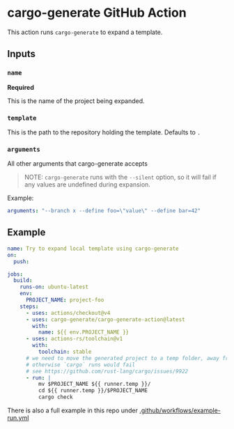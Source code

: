 # cargo-generate GitHub Action

This action runs `cargo-generate` to expand a template.

## Inputs

### `name`

**Required**

This is the name of the project being expanded.
 
### `template`

This is the path to the repository holding the template. Defaults to `.`

### `arguments`

All other arguments that cargo-generate accepts

> NOTE: `cargo-generate` runs with the `--silent` option, so it will fail if any values are undefined during expansion.

Example:

```yml
arguments: "--branch x --define foo=\"value\" --define bar=42"
```

## Example

```yml
name: Try to expand local template using cargo-generate
on:
  push:

jobs:
  build:
    runs-on: ubuntu-latest
    env:
      PROJECT_NAME: project-foo 
    steps:
      - uses: actions/checkout@v4
      - uses: cargo-generate/cargo-generate-action@latest
        with:
          name: ${{ env.PROJECT_NAME }}
      - uses: actions-rs/toolchain@v1
        with:
          toolchain: stable
      # we need to move the generated project to a temp folder, away from the template project
      # otherwise `cargo` runs would fail 
      # see https://github.com/rust-lang/cargo/issues/9922
      - run: |
          mv $PROJECT_NAME ${{ runner.temp }}/
          cd ${{ runner.temp }}/$PROJECT_NAME
          cargo check
```

There is also a full example in this repo under [.github/workflows/example-run.yml](https://github.com/cargo-generate/cargo-generate-action/blob/main/.github/workflows/example-run.yml)
